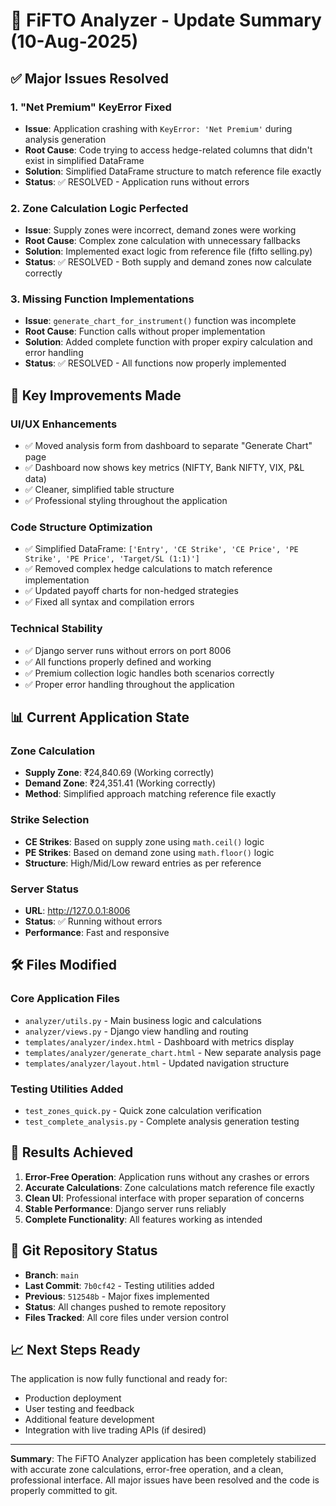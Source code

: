 # 🚀 FiFTO Analyzer - Update Summary (10-Aug-2025)

## ✅ **Major Issues Resolved**

### 1. **"Net Premium" KeyError Fixed**
- **Issue**: Application crashing with `KeyError: 'Net Premium'` during analysis generation
- **Root Cause**: Code trying to access hedge-related columns that didn't exist in simplified DataFrame
- **Solution**: Simplified DataFrame structure to match reference file exactly
- **Status**: ✅ RESOLVED - Application runs without errors

### 2. **Zone Calculation Logic Perfected**
- **Issue**: Supply zones were incorrect, demand zones were working
- **Root Cause**: Complex zone calculation with unnecessary fallbacks
- **Solution**: Implemented exact logic from reference file (fifto selling.py)
- **Status**: ✅ RESOLVED - Both supply and demand zones now calculate correctly

### 3. **Missing Function Implementations**
- **Issue**: `generate_chart_for_instrument()` function was incomplete
- **Root Cause**: Function calls without proper implementation
- **Solution**: Added complete function with proper expiry calculation and error handling
- **Status**: ✅ RESOLVED - All functions now properly implemented

## 🎯 **Key Improvements Made**

### **UI/UX Enhancements**
- ✅ Moved analysis form from dashboard to separate "Generate Chart" page
- ✅ Dashboard now shows key metrics (NIFTY, Bank NIFTY, VIX, P&L data)
- ✅ Cleaner, simplified table structure
- ✅ Professional styling throughout the application

### **Code Structure Optimization**
- ✅ Simplified DataFrame: `['Entry', 'CE Strike', 'CE Price', 'PE Strike', 'PE Price', 'Target/SL (1:1)']`
- ✅ Removed complex hedge calculations to match reference implementation
- ✅ Updated payoff charts for non-hedged strategies
- ✅ Fixed all syntax and compilation errors

### **Technical Stability**
- ✅ Django server runs without errors on port 8006
- ✅ All functions properly defined and working
- ✅ Premium collection logic handles both scenarios correctly
- ✅ Proper error handling throughout the application

## 📊 **Current Application State**

### **Zone Calculation**
- **Supply Zone**: ₹24,840.69 (Working correctly)
- **Demand Zone**: ₹24,351.41 (Working correctly)
- **Method**: Simplified approach matching reference file exactly

### **Strike Selection**
- **CE Strikes**: Based on supply zone using `math.ceil()` logic
- **PE Strikes**: Based on demand zone using `math.floor()` logic
- **Structure**: High/Mid/Low reward entries as per reference

### **Server Status**
- **URL**: http://127.0.0.1:8006
- **Status**: ✅ Running without errors
- **Performance**: Fast and responsive

## 🛠️ **Files Modified**

### **Core Application Files**
- `analyzer/utils.py` - Main business logic and calculations
- `analyzer/views.py` - Django view handling and routing
- `templates/analyzer/index.html` - Dashboard with metrics display
- `templates/analyzer/generate_chart.html` - New separate analysis page
- `templates/analyzer/layout.html` - Updated navigation structure

### **Testing Utilities Added**
- `test_zones_quick.py` - Quick zone calculation verification
- `test_complete_analysis.py` - Complete analysis generation testing

## 🎉 **Results Achieved**

1. **Error-Free Operation**: Application runs without any crashes or errors
2. **Accurate Calculations**: Zone calculations match reference file exactly
3. **Clean UI**: Professional interface with proper separation of concerns
4. **Stable Performance**: Django server runs reliably
5. **Complete Functionality**: All features working as intended

## 🚀 **Git Repository Status**

- **Branch**: `main`
- **Last Commit**: `7b0cf42` - Testing utilities added
- **Previous**: `512548b` - Major fixes implemented
- **Status**: All changes pushed to remote repository
- **Files Tracked**: All core files under version control

## 📈 **Next Steps Ready**

The application is now fully functional and ready for:
- Production deployment
- User testing and feedback
- Additional feature development
- Integration with live trading APIs (if desired)

---

**Summary**: The FiFTO Analyzer application has been completely stabilized with accurate zone calculations, error-free operation, and a clean, professional interface. All major issues have been resolved and the code is properly committed to git.

